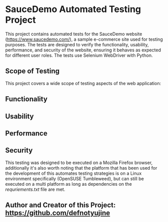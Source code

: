 # SauceDemo Automated Testing Project 

This project contains automated tests for the SauceDemo website (https://www.saucedemo.com/), a sample e-commerce site used for testing purposes. The tests are designed to verify the functionality, usability, performance, and security of the website, ensuring it behaves as expected for different user roles. The tests use Selenium WebDriver with Python.

## Scope of Testing ##
This project covers a wide scope of testing aspects of the web application:
## Functionality ##
## Usability ##
## Performance ##
## Security ##

This testing was designed to be executed on a Mozilla Firefox browser, additionally it's also worth noting that the platform that has been used for the development of this automates testing strategies is on a Linux environment specifically (OpenSUSE Tumbleweed), but can still be executed on a multi platform as long as dependencies on the *requriements.txt* file are met.

## Author and Creator of this Project: https://github.com/defnotyujine ##
